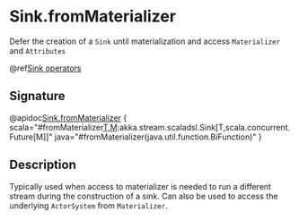# Sink.fromMaterializer

Defer the creation of a `Sink` until materialization and access `Materializer` and `Attributes`

@ref[Sink operators](../index.md#sink-operators)

## Signature

@apidoc[Sink.fromMaterializer](Sink$) { scala="#fromMaterializer[T,M](factory:(akka.stream.Materializer,akka.stream.Attributes)=&gt;akka.stream.scaladsl.Sink[T,M]):akka.stream.scaladsl.Sink[T,scala.concurrent.Future[M]]" java="#fromMaterializer(java.util.function.BiFunction)" }

## Description

Typically used when access to materializer is needed to run a different stream during the construction of a sink.
Can also be used to access the underlying `ActorSystem` from `Materializer`.
